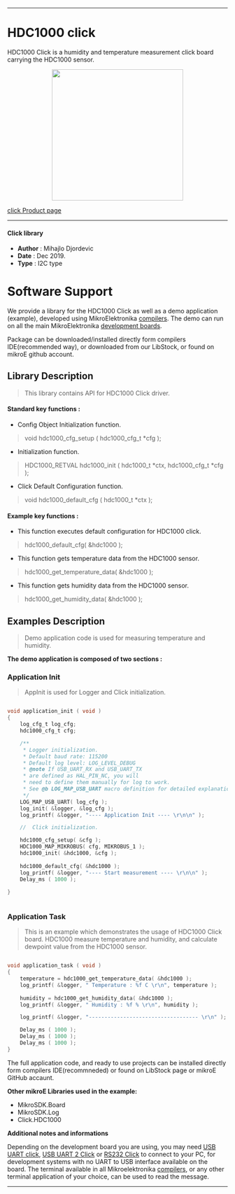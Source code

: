 

---
# HDC1000 click

HDC1000 Click is a humidity and temperature measurement click board carrying the HDC1000 sensor. 

<p align="center">
  <img src="https://download.mikroe.com/images/click_for_ide/hdc1000_click.png" height=300px>
</p>

[click Product page](https://www.mikroe.com/hdc1000-click)

---


#### Click library 

- **Author**        : Mihajlo Djordevic
- **Date**          : Dec 2019.
- **Type**          : I2C type


# Software Support

We provide a library for the HDC1000 Click 
as well as a demo application (example), developed using MikroElektronika 
[compilers](https://shop.mikroe.com/compilers). 
The demo can run on all the main MikroElektronika [development boards](https://shop.mikroe.com/development-boards).

Package can be downloaded/installed directly form compilers IDE(recommended way), or downloaded from our LibStock, or found on mikroE github account. 

## Library Description

> This library contains API for HDC1000 Click driver.

#### Standard key functions :

- Config Object Initialization function.
> void hdc1000_cfg_setup ( hdc1000_cfg_t *cfg ); 
 
- Initialization function.
> HDC1000_RETVAL hdc1000_init ( hdc1000_t *ctx, hdc1000_cfg_t *cfg );

- Click Default Configuration function.
> void hdc1000_default_cfg ( hdc1000_t *ctx );

#### Example key functions :

- This function executes default configuration for HDC1000 click.
> hdc1000_default_cfg( &hdc1000 );
 
- This function gets temperature data from the HDC1000 sensor.
> hdc1000_get_temperature_data( &hdc1000 );

- This function gets humidity data from the HDC1000 sensor.
> hdc1000_get_humidity_data( &hdc1000 );

## Examples Description

>
> Demo application code is used for measuring temperature and humidity.
> 

**The demo application is composed of two sections :**

### Application Init 

>
> AppInit is used for Logger and Click initialization.
> 

```c

void application_init ( void )
{
    log_cfg_t log_cfg;
    hdc1000_cfg_t cfg;

    /** 
     * Logger initialization.
     * Default baud rate: 115200
     * Default log level: LOG_LEVEL_DEBUG
     * @note If USB_UART_RX and USB_UART_TX 
     * are defined as HAL_PIN_NC, you will 
     * need to define them manually for log to work. 
     * See @b LOG_MAP_USB_UART macro definition for detailed explanation.
     */
    LOG_MAP_USB_UART( log_cfg );
    log_init( &logger, &log_cfg );
    log_printf( &logger, "---- Application Init ---- \r\n\n" );

    //  Click initialization.

    hdc1000_cfg_setup( &cfg );
    HDC1000_MAP_MIKROBUS( cfg, MIKROBUS_1 );
    hdc1000_init( &hdc1000, &cfg );
    
    hdc1000_default_cfg( &hdc1000 );
    log_printf( &logger, "---- Start measurement ---- \r\n\n" );
    Delay_ms ( 1000 );
    
}
  
```

### Application Task

>
> This is an example which demonstrates the usage of HDC1000 Click board.
> HDC1000 measure temperature and humidity, and calculate dewpoint value from the HDC1000 sensor.
> 

```c

void application_task ( void )
{
    temperature = hdc1000_get_temperature_data( &hdc1000 );
    log_printf( &logger, " Temperature : %f C \r\n", temperature );
    
    humidity = hdc1000_get_humidity_data( &hdc1000 );
    log_printf( &logger, " Humidity : %f % \r\n", humidity );

    log_printf( &logger, "----------------------------------- \r\n" );

    Delay_ms ( 1000 );
    Delay_ms ( 1000 );
    Delay_ms ( 1000 );
}  

``` 

The full application code, and ready to use projects can be  installed directly form compilers IDE(recommneded) or found on LibStock page or mikroE GitHub accaunt.

**Other mikroE Libraries used in the example:** 

- MikroSDK.Board
- MikroSDK.Log
- Click.HDC1000

**Additional notes and informations**

Depending on the development board you are using, you may need 
[USB UART click](https://shop.mikroe.com/usb-uart-click), 
[USB UART 2 Click](https://shop.mikroe.com/usb-uart-2-click) or 
[RS232 Click](https://shop.mikroe.com/rs232-click) to connect to your PC, for 
development systems with no UART to USB interface available on the board. The 
terminal available in all Mikroelektronika 
[compilers](https://shop.mikroe.com/compilers), or any other terminal application 
of your choice, can be used to read the message.



---
